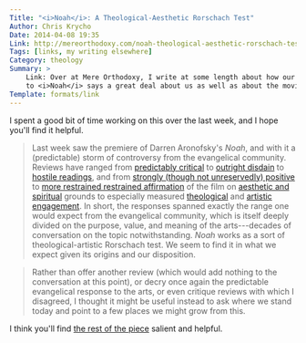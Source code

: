 ```yaml
---
Title: "<i>Noah</i>: A Theological-Aesthetic Rorschach Test"
Author: Chris Krycho
Date: 2014-04-08 19:35
Link: http://mereorthodoxy.com/noah-theological-aesthetic-rorschach-test/
Tags: [links, my writing elsewhere]
Category: theology
Summary: >
    Link: Over at Mere Orthodoxy, I write at some length about how our responses
    to <i>Noah</i> says a great deal about us as well as about the movie itself.
Template: formats/link
---
```


I spent a good bit of time working on this over the last week, and I hope you'll
find it helpful.

> Last week saw the premiere of Darren Aronofsky's _Noah_, and with it a
> (predictable) storm of controversy from the evangelical community. Reviews
> have ranged from [predictably critical][mohler] to [outright disdain][patheos]
> to [hostile readings][mattson], and from [strongly (though not unreservedly)
> positive][ct] to [more restrained restrained affirmation][mccracken] of the
> film on [aesthetic and spiritual][relevant] grounds to especially measured
> [theological][sdg] and [artistic engagement][capc]. In short, the responses
> spanned exactly the range one would expect from the evangelical community,
> which is itself deeply divided on the purpose, value, and meaning of the
> arts---decades of conversation on the topic notwithstanding. _Noah_ works as a
> sort of theological-artistic Rorschach test. We seem to find it in what we
> expect given its origins and our disposition.

> Rather than offer another review (which would add nothing to the conversation
> at this point), or decry once again the predictable evangelical response to
> the arts, or even critique reviews with which I disagreed, I thought it might
> be useful instead to ask where we stand today and point to a few places we
> might grow from this.

I think you'll find [the rest of the piece][link] salient and helpful.

[link]: http://mereorthodoxy.com/noah-theological-aesthetic-rorschach-test/

[capc]: http://christandpopculture.com/stars-strange-review-noah/
[ct]: http://www.christianitytoday.com/ct/2014/march-web-only/noah.html?paging=off
[mattson]: http://drbrianmattson.com/journal/2014/3/31/sympathy-for-the-devil
[mccracken]: http://convergemagazine.com/noah-film-12561/
[mohler]: http://www.albertmohler.com/2014/03/31/drowning-in-distortion-darren-aronofskys-noah/
[patheos]: http://www.patheos.com/blogs/churchofthemasses/2014/03/the-utter-embarrassing-mess-of-noah-and-why-everybody-is-lying-about-it/
[relevant]: http://www.relevantmagazine.com/culture/film/noah
[sdg]: http://www.catholicworldreport.com/Item/3036/inoahi_a_theological_reflection.aspx
